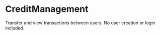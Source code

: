 # CreditManagement
Transfer and view transactions between users. No user creation or login included.
